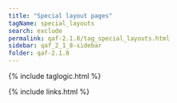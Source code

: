 ```yaml
---
title: "Special layout pages"
tagName: special_layouts
search: exclude
permalink: qaf-2.1.8/tag_special_layouts.html
sidebar: qaf_2_1_8-sidebar
folder: qaf-2.1.8
---
```


{% include taglogic.html %}

{% include links.html %}

